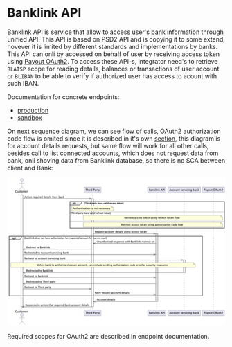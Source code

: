# Banklink API

Banklink API is service that allow to access user's bank information through unified API. This API is based on PSD2 API and is copying it to some extend, hovever it is limited by different standards and implementations by banks. This API can onli by accessed on behalf of user by receiving access token using [Payout OAuth2](./oauth2.md). To access these API-s, integrator need's to retrieve `BLAISP` scope for reading details, balances or transactions of user account or `BLIBAN` to be able to verify if authorized user has access to acount with such IBAN.

Documentation for concrete endpoints:
- [production](https://wap.payout.one/api-docs)
- [sandbox](https://wap-sa.payout.one/api-docs)

On next sequence diagram, we can see flow of calls, OAuth2 authorization code flow is omited since it is described in it's own [section](./oauth2.md), this diagram is for account details requests, but same flow will work for all other calls, besides call to list connected accounts, which does not request data from bank, onli shoving data from Banklink database, so there is no SCA between client and Bank:

![Retrieve account details using Banklink API](./_media/banklink_account_details.png)

Required scopes for OAuth2 are described in endpoint documentation.
